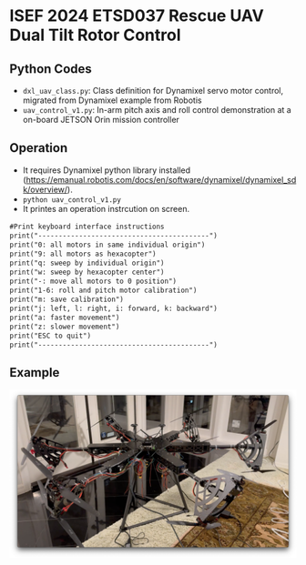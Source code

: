 # ISEF 2024 ETSD037 Rescue UAV Dual Tilt Rotor Control
## Python Codes
- `dxl_uav_class.py`: Class definition for Dynamixel servo motor control, migrated from Dynamixel example from Robotis
- `uav_control_v1.py`: In-arm pitch axis and roll control demonstration at a on-board JETSON Orin mission controller
## Operation
- It requires Dynamixel python library installed (https://emanual.robotis.com/docs/en/software/dynamixel/dynamixel_sdk/overview/).
- `python uav_control_v1.py`
- It printes an operation instrcution on screen.
```
#Print keyboard interface instructions
print("------------------------------------------")
print("0: all motors in same individual origin")
print("9: all motors as hexacopter")
print("q: sweep by individual origin")
print("w: sweep by hexacopter center")
print("-: move all motors to 0 position")
print("1-6: roll and pitch motor calibration")
print("m: save calibration")
print("j: left, l: right, i: forward, k: backward")
print("a: faster movement")
print("z: slower movement")
print("ESC to quit")
print("------------------------------------------")
```
## Example
![sample image](https://github.com/Cinderpe1t/ISEF_UAV_rescue_tilt_rotor/blob/main/Dual-axis%20tilt%20rotor%20test.png)
